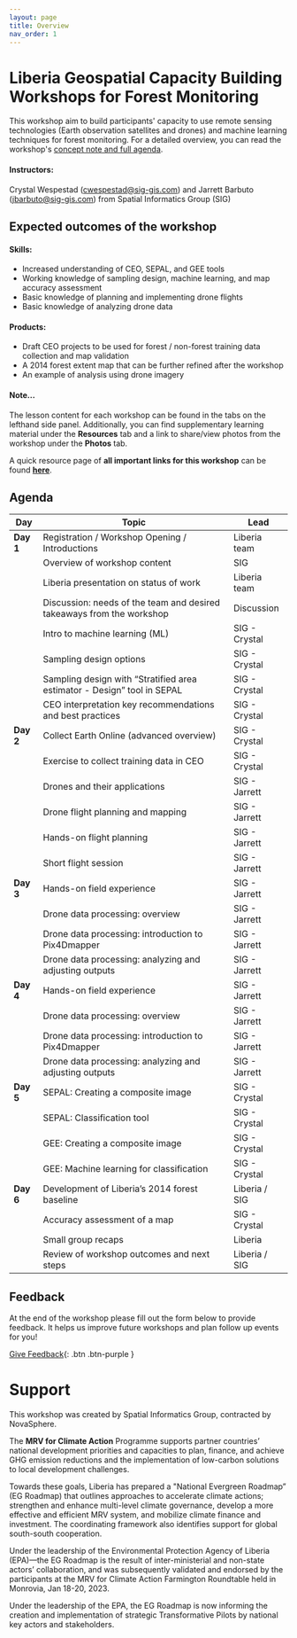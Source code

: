 ```yaml
---
layout: page
title: Overview
nav_order: 1
---
```


# Liberia Geospatial Capacity Building Workshops for Forest Monitoring
This workshop aim to build participants' capacity to use remote sensing technologies (Earth observation satellites and drones) and machine learning techniques for forest monitoring. For a detailed overview, you can read the workshop's [concept note and full agenda](https://docs.google.com/document/d/1ed5aAAm7OfiYvlKrU0aBoUlyP_KOmo6Ta8P0z2d4Mms/edit?usp=sharing).

#### Instructors:
Crystal Wespestad (cwespestad@sig-gis.com) and Jarrett Barbuto (jbarbuto@sig-gis.com) from Spatial Informatics Group (SIG)

## Expected outcomes of the workshop

#### Skills: 
- Increased understanding of CEO, SEPAL, and GEE tools
- Working knowledge of sampling design, machine learning, and map accuracy assessment
- Basic knowledge of planning and implementing drone flights
- Basic knowledge of analyzing drone data

#### Products:
- Draft CEO projects to be used for forest / non-forest training data collection and map validation
- A 2014 forest extent map that can be further refined after the workshop
- An example of analysis using drone imagery 

#### Note...
The lesson content for each workshop can be found in the tabs on the lefthand side panel. Additionally, you can find supplementary learning material under the **Resources** tab and a link to share/view photos from the workshop under the **Photos** tab. 

A quick resource page of **all important links for this workshop** can be found **[here](https://docs.google.com/document/d/1c-VJ1rwEfX70sK1MhOvqyMjFlpvCKe8pOUoKlEtaYek/edit?usp=sharing)**.

## Agenda

| **Day**    | **Topic**                                     | **Lead**      |
|------------|-----------------------------------------------|---------------|
| **Day 1**  | Registration / Workshop Opening / Introductions | Liberia team  |
|            | Overview of workshop content                  | SIG           |
|            | Liberia presentation on status of work        | Liberia team  |
|            | Discussion: needs of the team and desired takeaways from the workshop | Discussion    |
|            | Intro to machine learning (ML)                | SIG - Crystal |
|            | Sampling design options                       | SIG - Crystal |
|            | Sampling design with “Stratified area estimator - Design” tool in SEPAL | SIG - Crystal |
|            | CEO interpretation key recommendations and best practices | SIG - Crystal |
| **Day 2**  | Collect Earth Online (advanced overview)       | SIG - Crystal |
|            | Exercise to collect training data in CEO      | SIG - Crystal |
|            | Drones and their applications                 | SIG - Jarrett |
|            | Drone flight planning and mapping             | SIG - Jarrett |
|            | Hands-on flight planning                      | SIG - Jarrett |
|            | Short flight session                          | SIG - Jarrett |
| **Day 3**  | Hands-on field experience                     | SIG - Jarrett |
|            | Drone data processing: overview               | SIG - Jarrett |
|            | Drone data processing: introduction to Pix4Dmapper | SIG - Jarrett |
|            | Drone data processing: analyzing and adjusting outputs | SIG - Jarrett |
| **Day 4**  | Hands-on field experience                     | SIG - Jarrett |
|            | Drone data processing: overview               | SIG - Jarrett |
|            | Drone data processing: introduction to Pix4Dmapper | SIG - Jarrett |
|            | Drone data processing: analyzing and adjusting outputs | SIG - Jarrett |
| **Day 5**  | SEPAL: Creating a composite image             | SIG - Crystal |
|            | SEPAL: Classification tool                   | SIG - Crystal |
|            | GEE: Creating a composite image              | SIG - Crystal |
|            | GEE: Machine learning for classification      | SIG - Crystal |
| **Day 6**  | Development of Liberia’s 2014 forest baseline | Liberia / SIG |
|            | Accuracy assessment of a map                 | SIG - Crystal |
|            | Small group recaps                           | Liberia       |
|            | Review of workshop outcomes and next steps   | Liberia / SIG |



## Feedback
At the end of the workshop please fill out the form below to provide feedback. It helps us improve future workshops and plan follow up events for you!

[Give Feedback](https://forms.gle/8Jdm1aybL9sqzNEw6){: .btn .btn-purple }


# Support

This workshop was created by Spatial Informatics Group, contracted by NovaSphere.

The **MRV for Climate Action** Programme supports partner countries’ national development priorities and capacities to plan, finance, and achieve GHG emission reductions and the implementation of low-carbon solutions to local development challenges.

Towards these goals, Liberia has prepared a "National Evergreen Roadmap” (EG Roadmap) that outlines approaches to accelerate climate actions; strengthen and enhance multi-level climate governance, develop a more effective and efficient MRV system, and mobilize climate finance and investment. The coordinating framework also identifies support for global south-south cooperation.

Under the leadership of the Environmental Protection Agency of Liberia (EPA)—the EG Roadmap is the result of inter-ministerial and non-state actors’ collaboration, and was subsequently validated and endorsed by the participants at the MRV for Climate Action
Farmington Roundtable held in Monrovia, Jan 18-20, 2023.

Under the leadership of the EPA, the EG Roadmap is now informing the creation and implementation of strategic Transformative Pilots by national key actors and stakeholders.